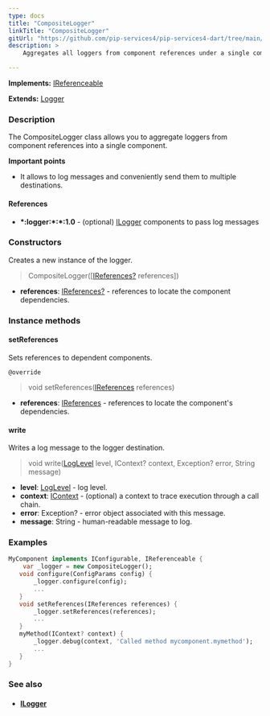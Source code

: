 ```yaml
---
type: docs
title: "CompositeLogger"
linkTitle: "CompositeLogger"
gitUrl: "https://github.com/pip-services4/pip-services4-dart/tree/main/pip-services4-observability-dart"
description: >
    Aggregates all loggers from component references under a single component.

---
```


**Implements:** [IReferenceable](../../../components/refer/ireferenceable)

**Extends:** [Logger](../logger)

### Description

The CompositeLogger class allows you to aggregate loggers from component references into a single component.

**Important points**

- It allows to log messages and conveniently send them to multiple destinations. 

#### References
- **\*:logger:\*:\*:1.0** - (optional) [ILogger](../ilogger) components to pass log messages


### Constructors
Creates a new instance of the logger.

> CompositeLogger([[IReferences?](../../../components/refer/ireferences) references])

- **references**: [IReferences?](../../../components/refer/ireferences) - references to locate the component dependencies.


### Instance methods

#### setReferences
Sets references to dependent components.

`@override`
> void setReferences([IReferences](../../../components/refer/ireferences) references)

- **references**: [IReferences](../../../components/refer/ireferences) - references to locate the component's dependencies.

#### write
Writes a log message to the logger destination.

> void write([LogLevel](../log_level) level, IContext? context, Exception? error, String message)

- **level**: [LogLevel](../log_level) - log level.
- **context**: [IContext](../../../components/context/icontext) - (optional) a context to trace execution through a call chain.
- **error**: Exception? - error object associated with this message.
- **message**: String - human-readable message to log.


### Examples
```dart
MyComponent implements IConfigurable, IReferenceable {
    var _logger = new CompositeLogger();
   void configure(ConfigParams config) {
       _logger.configure(config);
       ...
   }
   void setReferences(IReferences references) {
       _logger.setReferences(references);
       ...
   }
   myMethod(IContext? context) {
       _logger.debug(context, 'Called method mycomponent.mymethod');
       ...
   }
}

```


### See also
- #### [ILogger](../ilogger)
